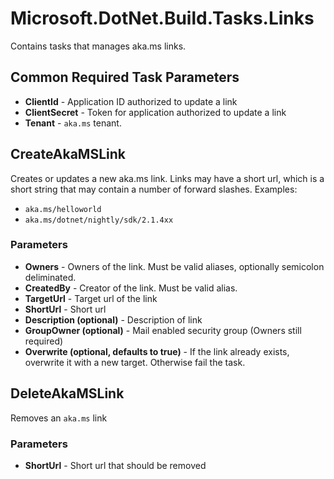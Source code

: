 Microsoft.DotNet.Build.Tasks.Links
===============================

Contains tasks that manages aka.ms links.

## Common Required Task Parameters

- **ClientId** - Application ID authorized to update a link
- **ClientSecret** - Token for application authorized to update a link
- **Tenant** - `aka.ms` tenant.

## CreateAkaMSLink

Creates or updates a new aka.ms link.  Links may have a short url, which is a short string that may contain a number of forward slashes.  Examples:
- `aka.ms/helloworld`
- `aka.ms/dotnet/nightly/sdk/2.1.4xx`

### Parameters
- **Owners** - Owners of the link.  Must be valid aliases, optionally semicolon deliminated.
- **CreatedBy** - Creator of the link.  Must be valid alias.
- **TargetUrl** - Target url of the link
- **ShortUrl** - Short url
- **Description (optional)** - Description of link
- **GroupOwner (optional)** - Mail enabled security group (Owners still required)
- **Overwrite (optional, defaults to true)** - If the link already exists, overwrite it with a new target.  Otherwise fail the task.

## DeleteAkaMSLink

Removes an `aka.ms` link

### Parameters
- **ShortUrl** - Short url that should be removed
